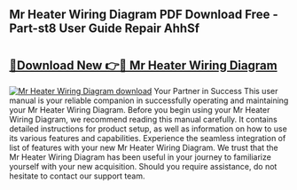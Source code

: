 ## Mr Heater Wiring Diagram PDF Download Free - Part-st8 User Guide Repair AhhSf

# <h2><a href="http://dfto6pn.blite.top/?on=Mr+Heater+Wiring+Diagram">🔗Download New 👉🔴 Mr Heater Wiring Diagram</a></h2>

[![Mr Heater Wiring Diagram download](https://i.imgur.com/lujVjoI.png)](http://dfto6pn.blite.top/?on=Mr+Heater+Wiring+Diagram)
Your Partner in Success This user manual is your reliable companion in successfully operating and maintaining your Mr Heater Wiring Diagram. Before you begin using your Mr Heater Wiring Diagram, we recommend reading this manual carefully. It contains detailed instructions for product setup, as well as information on how to use its various features and capabilities. Experience the seamless integration of list of features with your new Mr Heater Wiring Diagram. We trust that the Mr Heater Wiring Diagram has been useful in your journey to familiarize yourself with your new acquisition. Should you require assistance, do not hesitate to contact our support team.
